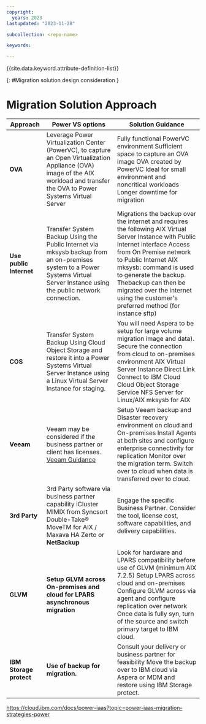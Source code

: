 ```yaml
---
copyright:
  years: 2023
lastupdated: "2023-11-28"

subcollection: <repo-name>

keywords:

---
```


{{site.data.keyword.attribute-definition-list}}

{: \#Migration solution design consideration }

# Migration Solution Approach

| Approach                | Power VS options                                                                                                                                                                  | Solution Guidance                                                                                                                                                                                                                                                                                                                              |
|-------------------------|-----------------------------------------------------------------------------------------------------------------------------------------------------------------------------------|------------------------------------------------------------------------------------------------------------------------------------------------------------------------------------------------------------------------------------------------------------------------------------------------------------------------------------------------|
| **OVA**                 | Leverage Power Virtualization Center (PowerVC), to capture an Open Virtualization Appliance (OVA) image of the AIX workload and transfer the OVA to Power Systems Virtual Server  | Fully functional PowerVC environment Sufficient space to capture an OVA image OVA created by PowerVC  Ideal for small environment and noncritical workloads Longer downtime for migration                                                                                                                                                      |
| **Use public Internet** | Transfer System Backup Using the Public Internet via mksysb backup from an on-premises system to a Power Systems Virtual Server Instance using the public network connection.     | Migrations the backup over the internet and requires the following AIX Virtual Server Instance with Public Internet interface Access from On Premise network to Public Internet AIX mksysb: command is used to generate the backup. Thebackup can then be migrated over the internet using the customer's preferred method (for instance sftp) |
| **COS**                 | Transfer System Backup Using Cloud Object Storage and restore it into a Power Systems Virtual Server Instance using a Linux Virtual Server Instance for staging.                  | You will need Aspera to be setup for large volume migration image and data). Secure the connection from cloud to on-premises environment AIX Virtual Server Instance Direct Link Connect to IBM Cloud Cloud Object Storage Service NFS Server for Linux/AIX mksysb for AIX                                                                     |
| **Veeam**               | Veeam may be considered if the business partner or client has licenses.  [Veeam Guidance](https://helpcenter.veeam.com/docs/agentforaix/userguide/about.html?ver=40)              | Setup Veeam backup and Disaster recovery environment on cloud and On-premises Install Agents at both sites and configure enterprise connectivity for replication Monitor over the migration term. Switch over to cloud when data is transferred over to cloud.                                                                                 |
| **3rd Party**           | 3rd Party software via business partner capability iCluster MIMIX from Syncsort Double-Take® MoveTM for AIX / Maxava HA Zerto or **NetBackup**                                    | Engage the specific Business Partner. Consider the tool, license cost, software capabilities, and delivery capabilities.                                                                                                                                                                                                                       |
| **GLVM**                | **Setup GLVM across On-premises and cloud for LPARS asynchronous migration**                                                                                                      | Look for hardware and LPARS compatibility before use of GLVM (minimum AIX 7.2.5) Setup LPARS across cloud and on-premises Configure GLVM across via agent and configure replication over network Once data is fully syn, turn of the source and switch primary target to IBM cloud.                                                            |
| **IBM Storage protect** | **Use of backup for migration.**                                                                                                                                                  | Consult your delivery or business partner for feasibility Move the backup over to IBM cloud via Aspera or MDM and restore using IBM Storage protect.                                                                                                                                                                                           |

<https://cloud.ibm.com/docs/power-iaas?topic=power-iaas-migration-strategies-power>
